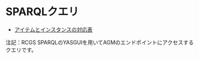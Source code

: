 # SPARQLクエリ

- [アイテムとインスタンスの対応表](https://collection.rcgs.jp/sparql/#query=PREFIX%20rdf%3A%20%3Chttp%3A%2F%2Fwww.w3.org%2F1999%2F02%2F22-rdf-syntax-ns%23%3E%0APREFIX%20rdfs%3A%20%3Chttp%3A%2F%2Fwww.w3.org%2F2000%2F01%2Frdf-schema%23%3E%0APREFIX%20ag%3A%20%3Chttps%3A%2F%2Fwww.analoggamemuseum.org%2Fontology%2F%3E%0APREFIX%20o%3A%20%3Chttp%3A%2F%2Fomeka.org%2Fs%2Fvocabs%2Fo%23%3E%0ASELECT%20%3FitemID%20%3FinstanceID%20WHERE%20%7B%0A%20%20%3Fsub%20a%20ag%3AItem%20%3B%0A%20%20ag%3Aidentifier%20%3FitemID%20%3B%0A%20%20ag%3AexemplarOf%20%3Finstance%20.%0A%20%20%3Finstance%20o%3Aid%20%3FinstanceID%20.%0A%7D&endpoint=https%3A%2F%2Fdydra.com%2Ffukudakz%2Fagmsearchendpoint%2Fsparql&requestMethod=POST&tabTitle=Query%201&headers=%7B%7D&contentTypeConstruct=text%2Fturtle%2C*%2F*%3Bq%3D0.9&contentTypeSelect=application%2Fsparql-results%2Bjson%2C*%2F*%3Bq%3D0.9&outputFormat=table)

注記：RCGS SPARQLのYASGUIを用いてAGMのエンドポイントにアクセスするクエリです。
